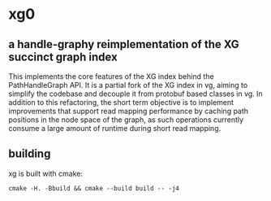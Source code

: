 # xg0

## a handle-graphy reimplementation of the XG succinct graph index

This implements the core features of the XG index behind the PathHandleGraph API.
It is a partial fork of the XG index in vg, aiming to simplify the codebase and decouple it from protobuf based classes in vg.
In addition to this refactoring, the short term objective is to implement improvements that support read mapping performance by caching path positions in the node space of the graph, as such operations currently consume a large amount of runtime during short read mapping.

## building

xg is built with cmake:

    cmake -H. -Bbuild && cmake --build build -- -j4
